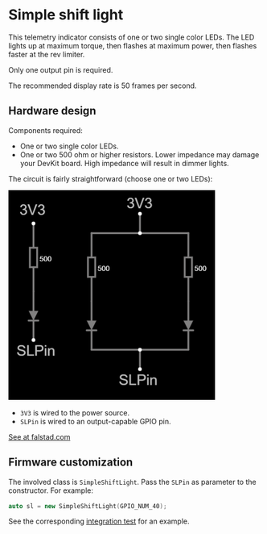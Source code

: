 # Simple shift light

This telemetry indicator consists of one or two single color LEDs.
The LED lights up at maximum torque,
then flashes at maximum power,
then flashes faster at the rev limiter.

Only one output pin is required.

The recommended display rate is 50 frames per second.

## Hardware design

Components required:

- One or two single color LEDs.
- One or two 500 ohm or higher resistors.
  Lower impedance may damage your DevKit board.
  High impedance will result in dimmer lights.

The circuit is fairly straightforward (choose one or two LEDs):

![Circuit design](../pictures/SimpleShiftLight.png)

- `3V3` is wired to the power source.
- `SLPin` is wired to an output-capable GPIO pin.

[See at falstad.com](https://falstad.com/circuit/circuitjs.html?ctz=CQAgjCAMB0l3BWcMBMcUHYMGZIA4UA2ATmIxAUgoqoQFMBaMMAKACdwU8RCAWT7mAyEoNSCwAmA8MOkoEIlCAl0AZgEMArgBsALiwAeyJJXC9yCbCH4p+2AGrZDyKlyVg+ILkhv8AygAyAAoAlgB2zm4g2MTRttZKvtGOkl7xYMRKKPGYWcpqWnrsafx4rumZopTiRkSx2LjRDU1WSYGhEVLYePwZSt02GHkqGjr6HAMgZdE94JW0cCwA7iVeQ9GQg0riK7hbG3abUMsHa-2zuccr2aVUe1NUO6fTk9NP9y9HvNziQA)

## Firmware customization

The involved class is `SimpleShiftLight`.
Pass the `SLPin` as parameter to the constructor.
For example:

```c++
auto sl = new SimpleShiftLight(GPIO_NUM_40);
```

See the corresponding
[integration test](../../../src/QualityControls/UITests/SimpleShiftLightTest/SimpleShiftLightTest.ino)
for an example.
